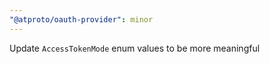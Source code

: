 ```yaml
---
"@atproto/oauth-provider": minor
---
```


Update `AccessTokenMode` enum values to be more meaningful
